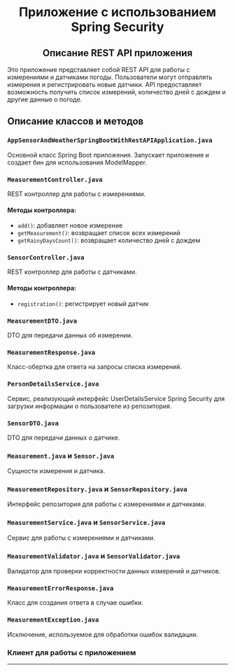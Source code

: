 <div>
  <h1 align="center">
Приложение с использованием Spring Security
</h1>
<h2 align="center">
Описание REST API приложения
</h2>
Это приложение представляет собой REST API для работы с измерениями и датчиками погоды. Пользователи могут отправлять 
измерения и регистрировать новые датчики. API предоставляет возможность получить список измерений, 
количество дней с дождем и другие данные о погоде.
</div>

## Описание классов и методов

### `AppSensorAndWeatherSpringBootWithRestAPIApplication.java`

Основной класс Spring Boot приложения. Запускает приложение и создает бин для использования ModelMapper.

### `MeasurementController.java`

REST контроллер для работы с измерениями.

#### Методы контроллера:

- `add()`: добавляет новое измерение
- `getMeasurement()`: возвращает список всех измерений
- `getRainyDaysCount()`: возвращает количество дней с дождем

### `SensorController.java`

REST контроллер для работы с датчиками.

#### Методы контроллера:

- `registration()`: регистрирует новый датчик

### `MeasurementDTO.java`

DTO для передачи данных об измерении.

### `MeasurementResponse.java`

Класс-обертка для ответа на запросы списка измерений.

### `PersonDetailsService.java`

Сервис, реализующий интерфейс UserDetailsService Spring Security для загрузки информации о пользователе из репозитория.

### `SensorDTO.java`

DTO для передачи данных о датчике.

### `Measurement.java` и `Sensor.java`

Сущности измерения и датчика.

### `MeasurementRepository.java` и `SensorRepository.java`

Интерфейс репозитория для работы с измерениями и датчиками.

### `MeasurementService.java` и `SensorService.java`

Сервис для работы с измерениями и датчиками.

### `MeasurementValidator.java` и `SensorValidator.java`

Валидатор для проверки корректности данных измерений и датчиков.

### `MeasurementErrorResponse.java`

Класс для создания ответа в случае ошибки.

### `MeasurementException.java`

Исключение, используемое для обработки ошибок валидации.

### <a src="https://github.com/EugenySpb/AppSensorAndWeatherClient">Клиент для работы с приложением</a>

***
